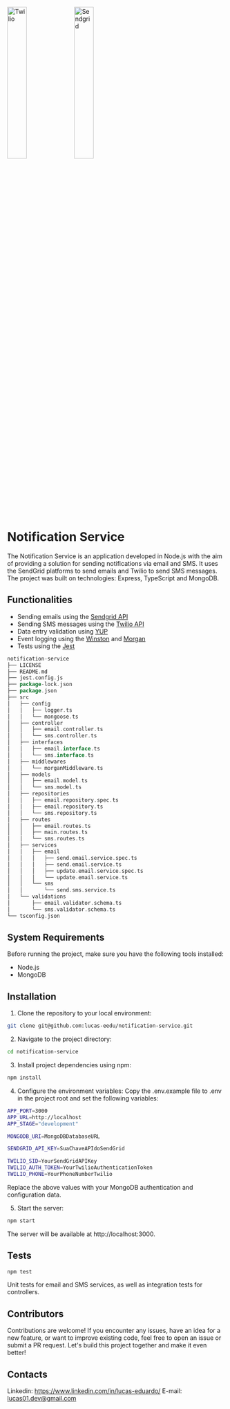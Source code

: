 <div style="display: inline_block"><br>
  <img align="center" alt="Twilio" height="auto" width="30%" src="https://upload.wikimedia.org/wikipedia/commons/7/7e/Twilio-logo-red.svg">
  <img align="center" alt="Sendgrid" height="auto" width="30%" src="https://cdn.icon-icons.com/icons2/2699/PNG/512/sendgrid_logo_icon_169764.png">
</div>

# Notification Service

The Notification Service is an application developed in Node.js with the aim of providing a solution for sending notifications via email and SMS. It uses the SendGrid platforms to send emails and Twilio to send SMS messages. The project was built on technologies: Express, TypeScript and MongoDB.

## Functionalities
- Sending emails using the <a href="https://docs.sendgrid.com/pt-br/for-developers/sending-email/api-getting-started" target="_blank">Sendgrid API</a>
- Sending SMS messages using the <a href="https://www.twilio.com/docs/messaging/onboarding" target="_blank">Twilio API</a>
- Data entry validation using <a href="https://www.npmjs.com/package/yup" target="_blank">YUP</a>
- Event logging using the <a href="https://www.npmjs.com/package/winston" target="_blank">Winston</a> and <a href="https://www.npmjs.com/package/morgan">Morgan</a>
- Tests using the <a href="https://www.npmjs.com/package/jest" target="_blank">Jest</a>

```go
notification-service
├── LICENSE
├── README.md
├── jest.config.js
├── package-lock.json
├── package.json
├── src
│   ├── config
│   │   ├── logger.ts
│   │   └── mongoose.ts
│   ├── controller
│   │   ├── email.controller.ts
│   │   └── sms.controller.ts
│   ├── interfaces
│   │   ├── email.interface.ts
│   │   └── sms.interface.ts
│   ├── middlewares
│   │   └── morganMiddleware.ts
│   ├── models
│   │   ├── email.model.ts
│   │   └── sms.model.ts
│   ├── repositories
│   │   ├── email.repository.spec.ts
│   │   ├── email.repository.ts
│   │   └── sms.repository.ts
│   ├── routes
│   │   ├── email.routes.ts
│   │   ├── main.routes.ts
│   │   └── sms.routes.ts
│   ├── services
│   │   ├── email
│   │   │   ├── send.email.service.spec.ts
│   │   │   ├── send.email.service.ts
│   │   │   ├── update.email.service.spec.ts
│   │   │   └── update.email.service.ts
│   │   └── sms
│   │       └── send.sms.service.ts
│   └── validations
│       ├── email.validator.schema.ts
│       └── sms.validator.schema.ts
└── tsconfig.json
```

## System Requirements
Before running the project, make sure you have the following tools installed:
- Node.js
- MongoDB

## Installation
1. Clone the repository to your local environment:

```bash
git clone git@github.com:lucas-eedu/notification-service.git
```

2. Navigate to the project directory:
```bash
cd notification-service
```

3. Install project dependencies using npm:
```bash
npm install
```

4. Configure the environment variables:
Copy the .env.example file to .env in the project root and set the following variables:
```bash
APP_PORT=3000
APP_URL=http://localhost
APP_STAGE="development"

MONGODB_URI=MongoDBDatabaseURL

SENDGRID_API_KEY=SuaChaveAPIdoSendGrid

TWILIO_SID=YourSendGridAPIKey
TWILIO_AUTH_TOKEN=YourTwilioAuthenticationToken
TWILIO_PHONE=YourPhoneNumberTwilio
```
Replace the above values with your MongoDB authentication and configuration data.

5. Start the server:
```bash
npm start
```
The server will be available at http://localhost:3000.

## Tests
```bash
npm test
```
Unit tests for email and SMS services, as well as integration tests for controllers.

## Contributors
Contributions are welcome! If you encounter any issues, have an idea for a new feature, or want to improve existing code, feel free to open an issue or submit a PR request. Let's build this project together and make it even better!

## Contacts
Linkedin: https://www.linkedin.com/in/lucas-eduardo/
E-mail: lucas01.dev@gmail.com
